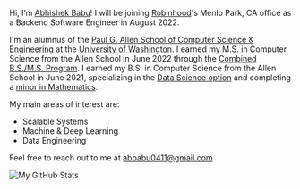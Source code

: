 Hi, I’m [Abhishek Babu](https://abhishekbabu.github.io/)! I will be joining [Robinhood](https://robinhood.com/us/en/)'s Menlo Park, CA office as a Backend Software Engineer in August 2022.

I'm an alumnus of the [Paul G. Allen School of Computer Science & Engineering](https://www.cs.washington.edu/) at the [University of Washington](http://www.washington.edu/). I earned my M.S. in Computer Science from the Allen School in June 2022 through the [Combined B.S./M.S. Program](https://www.cs.washington.edu/academics/bsms). I earned my B.S. in Computer Science from the Allen School in June 2021, specializing in the [Data Science option](https://www.cs.washington.edu/academics/ugrad/current-students/degree/data-science) and completing a [minor in Mathematics](https://math.washington.edu/math-minor).

My main areas of interest are:
- Scalable Systems
- Machine & Deep Learning
- Data Engineering

Feel free to reach out to me at [abbabu0411@gmail.com](mailto:abbabu0411@gmail.com)

![My GitHub Stats](https://github-readme-stats.vercel.app/api?username=abhishekbabu&show_icons=true&theme=dracula&hide=issues)
